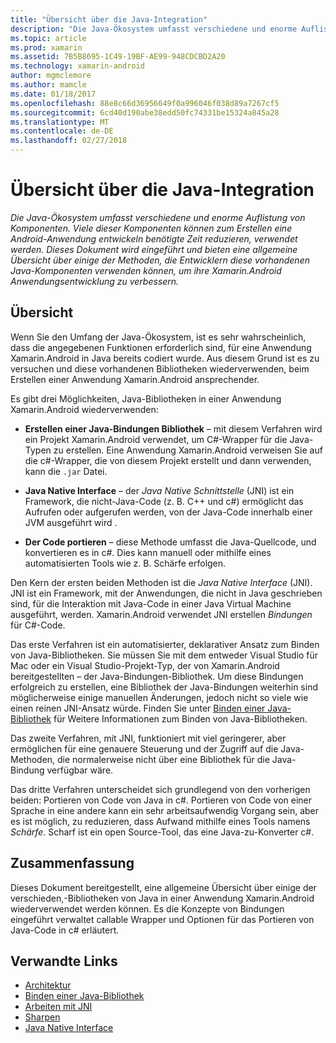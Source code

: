 ```yaml
---
title: "Übersicht über die Java-Integration"
description: "Die Java-Ökosystem umfasst verschiedene und enorme Auflistung von Komponenten. Viele dieser Komponenten können zum Erstellen eine Android-Anwendung entwickeln benötigte Zeit reduzieren, verwendet werden. Dieses Dokument wird eingeführt und bieten eine allgemeine Übersicht über einige der Methoden, die Entwicklern diese vorhandenen Java-Komponenten verwenden können, um ihre Xamarin.Android Anwendungsentwicklung zu verbessern."
ms.topic: article
ms.prod: xamarin
ms.assetid: 7B5B8695-1C49-19BF-AE99-948CDCBD2A20
ms.technology: xamarin-android
author: mgmclemore
ms.author: mamcle
ms.date: 01/18/2017
ms.openlocfilehash: 88e8c66d36956649f0a996046f038d89a7267cf5
ms.sourcegitcommit: 6cd40d190abe38edd50fc74331be15324a845a28
ms.translationtype: MT
ms.contentlocale: de-DE
ms.lasthandoff: 02/27/2018
---
```

# <a name="java-integration-overview"></a>Übersicht über die Java-Integration

_Die Java-Ökosystem umfasst verschiedene und enorme Auflistung von Komponenten. Viele dieser Komponenten können zum Erstellen eine Android-Anwendung entwickeln benötigte Zeit reduzieren, verwendet werden. Dieses Dokument wird eingeführt und bieten eine allgemeine Übersicht über einige der Methoden, die Entwicklern diese vorhandenen Java-Komponenten verwenden können, um ihre Xamarin.Android Anwendungsentwicklung zu verbessern._

<a name="Overview" />

## <a name="overview"></a>Übersicht

Wenn Sie den Umfang der Java-Ökosystem, ist es sehr wahrscheinlich, dass die angegebenen Funktionen erforderlich sind, für eine Anwendung Xamarin.Android in Java bereits codiert wurde. Aus diesem Grund ist es zu versuchen und diese vorhandenen Bibliotheken wiederverwenden, beim Erstellen einer Anwendung Xamarin.Android ansprechender. 

Es gibt drei Möglichkeiten, Java-Bibliotheken in einer Anwendung Xamarin.Android wiederverwenden: 

-   **Erstellen einer Java-Bindungen Bibliothek** &ndash; mit diesem Verfahren wird ein Projekt Xamarin.Android verwendet, um C#-Wrapper für die Java-Typen zu erstellen. Eine Anwendung Xamarin.Android verweisen Sie auf die c#-Wrapper, die von diesem Projekt erstellt und dann verwenden, kann die `.jar` Datei. 

-   **Java Native Interface** &ndash; der *Java Native* *Schnittstelle* (JNI) ist ein Framework, die nicht-Java-Code (z. B. C++ und c#) ermöglicht das Aufrufen oder aufgerufen werden, von der Java-Code innerhalb einer JVM ausgeführt wird . 

-   **Der Code portieren** &ndash; diese Methode umfasst die Java-Quellcode, und konvertieren es in c#. Dies kann manuell oder mithilfe eines automatisierten Tools wie z. B. Schärfe erfolgen. 

Den Kern der ersten beiden Methoden ist die *Java Native Interface* (JNI). JNI ist ein Framework, mit der Anwendungen, die nicht in Java geschrieben sind, für die Interaktion mit Java-Code in einer Java Virtual Machine ausgeführt, werden. Xamarin.Android verwendet JNI erstellen *Bindungen* für C#-Code. 

Das erste Verfahren ist ein automatisierter, deklarativer Ansatz zum Binden von Java-Bibliotheken. Sie müssen Sie mit dem entweder Visual Studio für Mac oder ein Visual Studio-Projekt-Typ, der von Xamarin.Android bereitgestellten &ndash; der Java-Bindungen-Bibliothek. Um diese Bindungen erfolgreich zu erstellen, eine Bibliothek der Java-Bindungen weiterhin sind möglicherweise einige manuellen Änderungen, jedoch nicht so viele wie einen reinen JNI-Ansatz würde. Finden Sie unter [Binden einer Java-Bibliothek](~/android/platform/binding-java-library/index.md) für Weitere Informationen zum Binden von Java-Bibliotheken. 

Das zweite Verfahren, mit JNI, funktioniert mit viel geringerer, aber ermöglichen für eine genauere Steuerung und der Zugriff auf die Java-Methoden, die normalerweise nicht über eine Bibliothek für die Java-Bindung verfügbar wäre. 

Das dritte Verfahren unterscheidet sich grundlegend von den vorherigen beiden: Portieren von Code von Java in c#. Portieren von Code von einer Sprache in eine andere kann ein sehr arbeitsaufwendig Vorgang sein, aber es ist möglich, zu reduzieren, dass Aufwand mithilfe eines Tools namens *Schärfe*. Scharf ist ein open Source-Tool, das eine Java-zu-Konverter c#. 


<a name="Summary" />

## <a name="summary"></a>Zusammenfassung

Dieses Dokument bereitgestellt, eine allgemeine Übersicht über einige der verschieden,-Bibliotheken von Java in einer Anwendung Xamarin.Android wiederverwendet werden können. Es die Konzepte von Bindungen eingeführt verwaltet callable Wrapper und Optionen für das Portieren von Java-Code in c# erläutert. 


## <a name="related-links"></a>Verwandte Links

- [Architektur](~/android/internals/architecture.md)
- [Binden einer Java-Bibliothek](~/android/platform/binding-java-library/index.md)
- [Arbeiten mit JNI](~/android/platform/java-integration/working-with-jni.md)
- [Sharpen](https://github.com/slluis/sharpen)
- [Java Native Interface](http://docs.oracle.com/javase/7/docs/technotes~/jni/index.html)
